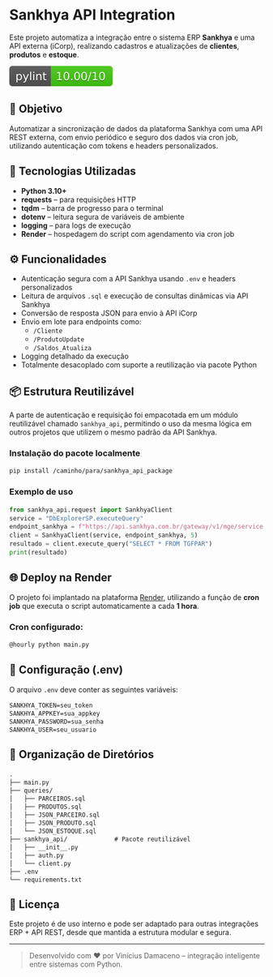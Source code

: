 # Sankhya API Integration

Este projeto automatiza a integração entre o sistema ERP **Sankhya** e uma API externa (iCorp), realizando cadastros e atualizações de **clientes**, **produtos** e **estoque**.

[//]: # ([![linting: pylint]&#40;https://img.shields.io/badge/linting-pylint-yellowgreen&#41;]&#40;https://github.com/pylint-dev/pylint&#41;)

![Pylint badge](./pylint_score.svg)

## 📌 Objetivo

Automatizar a sincronização de dados da plataforma Sankhya com uma API REST externa, com envio periódico e seguro dos dados via cron job, utilizando autenticação com tokens e headers personalizados.

## 🚀 Tecnologias Utilizadas

- **Python 3.10+**
- **requests** – para requisições HTTP
- **tqdm** – barra de progresso para o terminal
- **dotenv** – leitura segura de variáveis de ambiente
- **logging** – para logs de execução
- **Render** – hospedagem do script com agendamento via cron job

## ⚙️ Funcionalidades

- Autenticação segura com a API Sankhya usando `.env` e headers personalizados
- Leitura de arquivos `.sql` e execução de consultas dinâmicas via API Sankhya
- Conversão de resposta JSON para envio à API iCorp
- Envio em lote para endpoints como:
  - `/Cliente`
  - `/ProdutoUpdate`
  - `/Saldos_Atualiza`
- Logging detalhado da execução
- Totalmente desacoplado com suporte a reutilização via pacote Python

## 📦 Estrutura Reutilizável

A parte de autenticação e requisição foi empacotada em um módulo reutilizável chamado `sankhya_api`, permitindo o uso da mesma lógica em outros projetos que utilizem o mesmo padrão da API Sankhya.

### Instalação do pacote localmente

```bash
pip install /caminho/para/sankhya_api_package
```

### Exemplo de uso

```python
from sankhya_api.request import SankhyaClient
service = "DbExplorerSP.executeQuery"
endpoint_sankhya = f"https://api.sankhya.com.br/gateway/v1/mge/service.sbr?serviceName={service}&outputType=json"
client = SankhyaClient(service, endpoint_sankhya, 5)
resultado = client.execute_query("SELECT * FROM TGFPAR")
print(resultado)
```

## 🌐 Deploy na Render

O projeto foi implantado na plataforma [Render](https://render.com), utilizando a função de **cron job** que executa o script automaticamente a cada **1 hora**.

### Cron configurado:

```bash
@hourly python main.py
```

## 🔐 Configuração (.env)

O arquivo `.env` deve conter as seguintes variáveis:

```dotenv
SANKHYA_TOKEN=seu_token
SANKHYA_APPKEY=sua_appkey
SANKHYA_PASSWORD=sua_senha
SANKHYA_USER=seu_usuario
```

## 📁 Organização de Diretórios

```
.
├── main.py
├── queries/
│   ├── PARCEIROS.sql
│   ├── PRODUTOS.sql
│   ├── JSON_PARCEIRO.sql
│   ├── JSON_PRODUTO.sql
│   └── JSON_ESTOQUE.sql
├── sankhya_api/             # Pacote reutilizável
│   ├── __init__.py
│   ├── auth.py
│   └── client.py
├── .env
└── requirements.txt
```

## 📄 Licença

Este projeto é de uso interno e pode ser adaptado para outras integrações ERP + API REST, desde que mantida a estrutura modular e segura.

---

> Desenvolvido com ❤️ por Vinícius Damaceno – integração inteligente entre sistemas com Python.